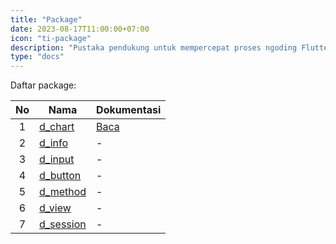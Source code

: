 ```yaml
---
title: "Package"
date: 2023-08-17T11:00:00+07:00
icon: "ti-package"
description: "Pustaka pendukung untuk mempercepat proses ngoding Flutter dengan cara mudah"
type: "docs"
---
```


Daftar package:

| No  | Nama                                            | Dokumentasi          |
| :-: | ----------------------------------------------- | -------------------- |
|  1  | [d_chart](https://pub.dev/packages/d_chart)     | [Baca](/id/d_chart/) |
|  2  | [d_info](https://pub.dev/packages/d_info)       | -                    |
|  3  | [d_input](https://pub.dev/packages/d_input)     | -                    |
|  4  | [d_button](https://pub.dev/packages/d_button)   | -                    |
|  5  | [d_method](https://pub.dev/packages/d_method)   | -                    |
|  6  | [d_view](https://pub.dev/packages/d_view)       | -                    |
|  7  | [d_session](https://pub.dev/packages/d_session) | -                    |

